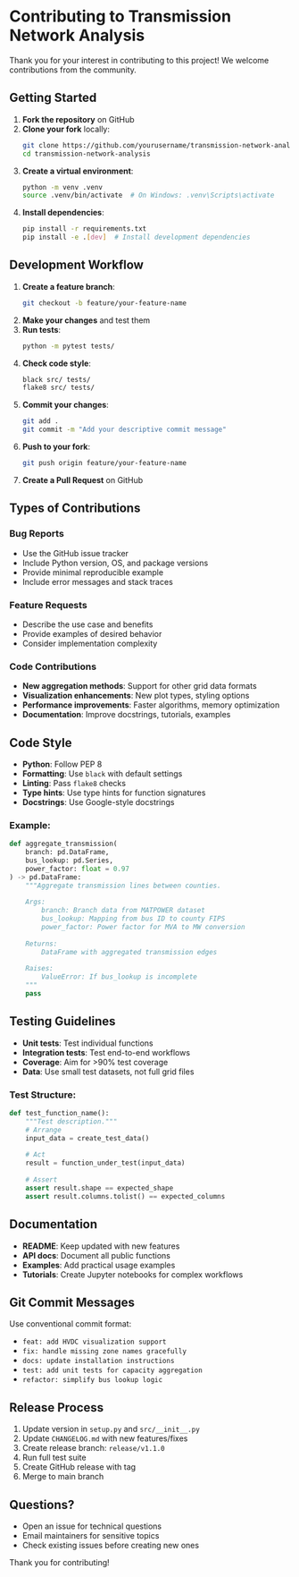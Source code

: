# Contributing to Transmission Network Analysis

Thank you for your interest in contributing to this project! We welcome contributions from the community.

## Getting Started

1. **Fork the repository** on GitHub
2. **Clone your fork** locally:
   ```bash
   git clone https://github.com/yourusername/transmission-network-analysis.git
   cd transmission-network-analysis
   ```
3. **Create a virtual environment**:
   ```bash
   python -m venv .venv
   source .venv/bin/activate  # On Windows: .venv\Scripts\activate
   ```
4. **Install dependencies**:
   ```bash
   pip install -r requirements.txt
   pip install -e .[dev]  # Install development dependencies
   ```

## Development Workflow

1. **Create a feature branch**:
   ```bash
   git checkout -b feature/your-feature-name
   ```
2. **Make your changes** and test them
3. **Run tests**:
   ```bash
   python -m pytest tests/
   ```
4. **Check code style**:
   ```bash
   black src/ tests/
   flake8 src/ tests/
   ```
5. **Commit your changes**:
   ```bash
   git add .
   git commit -m "Add your descriptive commit message"
   ```
6. **Push to your fork**:
   ```bash
   git push origin feature/your-feature-name
   ```
7. **Create a Pull Request** on GitHub

## Types of Contributions

### Bug Reports
- Use the GitHub issue tracker
- Include Python version, OS, and package versions
- Provide minimal reproducible example
- Include error messages and stack traces

### Feature Requests
- Describe the use case and benefits
- Provide examples of desired behavior
- Consider implementation complexity

### Code Contributions
- **New aggregation methods**: Support for other grid data formats
- **Visualization enhancements**: New plot types, styling options
- **Performance improvements**: Faster algorithms, memory optimization
- **Documentation**: Improve docstrings, tutorials, examples

## Code Style

- **Python**: Follow PEP 8
- **Formatting**: Use `black` with default settings
- **Linting**: Pass `flake8` checks
- **Type hints**: Use type hints for function signatures
- **Docstrings**: Use Google-style docstrings

### Example:
```python
def aggregate_transmission(
    branch: pd.DataFrame, 
    bus_lookup: pd.Series,
    power_factor: float = 0.97
) -> pd.DataFrame:
    """Aggregate transmission lines between counties.
    
    Args:
        branch: Branch data from MATPOWER dataset
        bus_lookup: Mapping from bus ID to county FIPS
        power_factor: Power factor for MVA to MW conversion
        
    Returns:
        DataFrame with aggregated transmission edges
        
    Raises:
        ValueError: If bus_lookup is incomplete
    """
    pass
```

## Testing Guidelines

- **Unit tests**: Test individual functions
- **Integration tests**: Test end-to-end workflows
- **Coverage**: Aim for >90% test coverage
- **Data**: Use small test datasets, not full grid files

### Test Structure:
```python
def test_function_name():
    """Test description."""
    # Arrange
    input_data = create_test_data()
    
    # Act  
    result = function_under_test(input_data)
    
    # Assert
    assert result.shape == expected_shape
    assert result.columns.tolist() == expected_columns
```

## Documentation

- **README**: Keep updated with new features
- **API docs**: Document all public functions
- **Examples**: Add practical usage examples
- **Tutorials**: Create Jupyter notebooks for complex workflows

## Git Commit Messages

Use conventional commit format:
- `feat: add HVDC visualization support`
- `fix: handle missing zone names gracefully`
- `docs: update installation instructions`
- `test: add unit tests for capacity aggregation`
- `refactor: simplify bus lookup logic`

## Release Process

1. Update version in `setup.py` and `src/__init__.py`
2. Update `CHANGELOG.md` with new features/fixes
3. Create release branch: `release/v1.1.0`
4. Run full test suite
5. Create GitHub release with tag
6. Merge to main branch

## Questions?

- Open an issue for technical questions
- Email maintainers for sensitive topics
- Check existing issues before creating new ones

Thank you for contributing!
